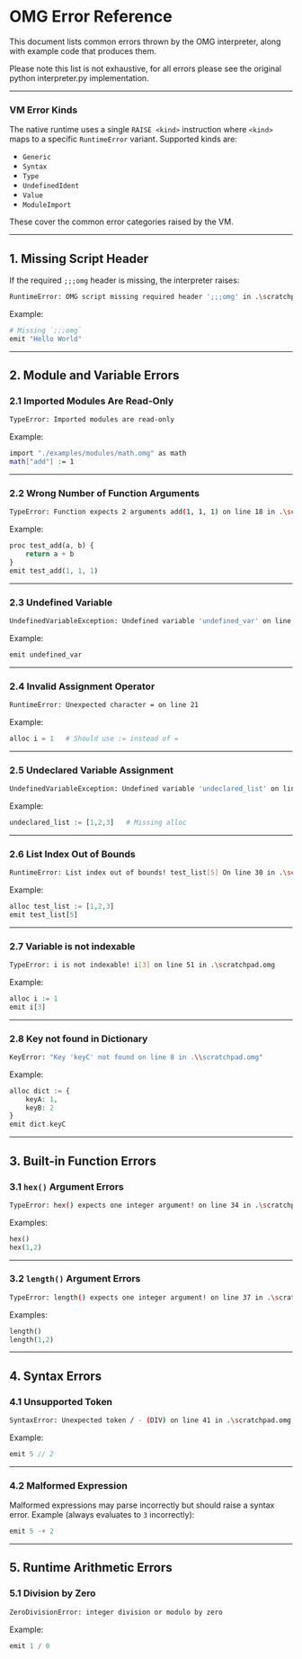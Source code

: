 # OMG Error Reference

This document lists common errors thrown by the OMG interpreter, along with example code that produces them.

Please note this list is not exhaustive, for all errors please see the original python interpreter.py implementation.

---

### VM Error Kinds

The native runtime uses a single `RAISE <kind>` instruction where `<kind>` maps to a specific `RuntimeError` variant. Supported kinds are:

- `Generic`
- `Syntax`
- `Type`
- `UndefinedIdent`
- `Value`
- `ModuleImport`

These cover the common error categories raised by the VM.

---

## 1. Missing Script Header

If the required `;;;omg` header is missing, the interpreter raises:

```sh
RuntimeError: OMG script missing required header ';;;omg' in .\scratchpad.omg
```

Example:

```sh
# Missing `;;;omg`
emit "Hello World"
```

---

## 2. Module and Variable Errors

### 2.1 Imported Modules Are Read-Only

```sh
TypeError: Imported modules are read-only
```

Example:

```sh
import "./examples/modules/math.omg" as math
math["add"] := 1
```

---

### 2.2 Wrong Number of Function Arguments

```sh
TypeError: Function expects 2 arguments add(1, 1, 1) on line 18 in .\scratchpad.omg
```

Example:

```php
proc test_add(a, b) {
    return a + b
}
emit test_add(1, 1, 1)
```

---

### 2.3 Undefined Variable

```sh
UndefinedVariableException: Undefined variable 'undefined_var' on line 21 in .\scratchpad.omg
```

Example:

```php
emit undefined_var
```

---

### 2.4 Invalid Assignment Operator

```sh
RuntimeError: Unexpected character = on line 21
```

Example:

```php
alloc i = 1   # Should use := instead of =
```

---

### 2.5 Undeclared Variable Assignment

```sh
UndefinedVariableException: Undefined variable 'undeclared_list' on line 27 in .\scratchpad.omg
```

Example:

```php
undeclared_list := [1,2,3]   # Missing alloc
```

---

### 2.6 List Index Out of Bounds

```sh
RuntimeError: List index out of bounds! test_list[5] On line 30 in .\scratchpad.omg
```

Example:

```php
alloc test_list := [1,2,3]
emit test_list[5]
```

---

### 2.7 Variable is not indexable

```sh
TypeError: i is not indexable! i[3] on line 51 in .\scratchpad.omg
```

Example:

```php
alloc i := 1
emit i[3]
```

---

### 2.8 Key not found in Dictionary

```sh
KeyError: "Key 'keyC' not found on line 8 in .\\scratchpad.omg"
```

Example:

```php
alloc dict := {
    keyA: 1,
    keyB: 2
}
emit dict.keyC
```

---

## 3. Built-in Function Errors

### 3.1 `hex()` Argument Errors

```sh
TypeError: hex() expects one integer argument! on line 34 in .\scratchpad.omg
```

Examples:

```php
hex()
hex(1,2)
```

---

### 3.2 `length()` Argument Errors

```sh
TypeError: length() expects one integer argument! on line 37 in .\scratchpad.omg
```

Examples:

```php
length()
length(1,2)
```

---

## 4. Syntax Errors

### 4.1 Unsupported Token

```sh
SyntaxError: Unexpected token / - (DIV) on line 41 in .\scratchpad.omg
```

Example:

```php
emit 5 // 2
```

---

### 4.2 Malformed Expression

Malformed expressions may parse incorrectly but should raise a syntax error.
Example (always evaluates to `3` incorrectly):

```php
emit 5 -+ 2
```

---

## 5. Runtime Arithmetic Errors

### 5.1 Division by Zero

```sh
ZeroDivisionError: integer division or modulo by zero
```

Example:

```php
emit 1 / 0
```